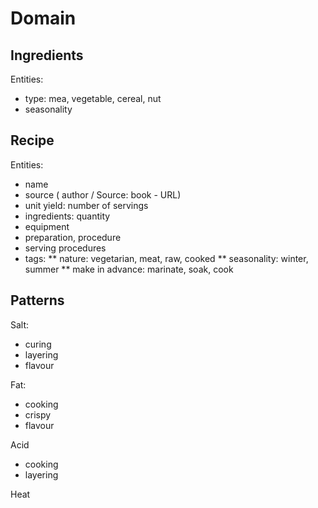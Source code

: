 # Domain

## Ingredients

Entities:
* type:  mea, vegetable, cereal, nut
* seasonality

## Recipe

Entities:
* name 
* source ( author / Source: book - URL)
* unit yield: number of servings
* ingredients: quantity
* equipment
* preparation, procedure
* serving procedures
* tags:
 ** nature: vegetarian, meat, raw, cooked
 ** seasonality: winter, summer
 ** make in advance: marinate, soak, cook
 
 ## Patterns
 Salt:
 * curing
 * layering
 * flavour
 
 Fat:
 * cooking
 * crispy
 * flavour
 
 Acid
 * cooking
 * layering
 
 Heat
